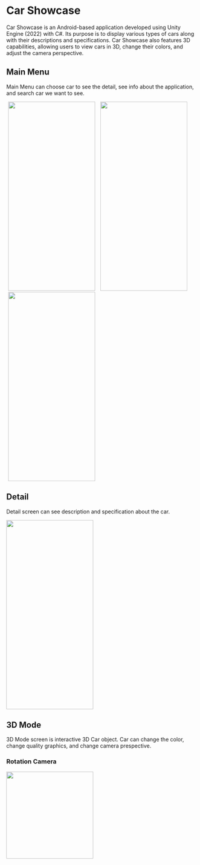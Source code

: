 # Car Showcase
Car Showcase is an Android-based application developed using Unity Engine (2022) with C#. Its purpose is to display various types of cars along with their descriptions and specifications. Car Showcase also features 3D capabilities, allowing users to view cars in 3D, change their colors, and adjust the camera perspective.

## Main Menu
Main Menu can choose car to see the detail, see info about the application, and search car we want to see.

<img src="https://github.com/user-attachments/assets/d8c3f9ec-778b-4839-b932-78ef66db9c1b" width="230" height="500" hspace="5"/>
<img src="https://github.com/user-attachments/assets/bbe285f5-e039-442c-8490-2384c97f25a0" width="230" height="500" hspace="5"/>
<img src="https://github.com/user-attachments/assets/61f12276-21fc-4244-91c1-efc9a38942da" width="230" height="500" hspace="5"/>

## Detail
Detail screen can see description and specification about the car.

<img src="https://github.com/user-attachments/assets/b04d43fd-feaa-4ce8-9cfe-eae2daea1be4" width="230" height="500" />

## 3D Mode
3D Mode screen is interactive 3D Car object. Car can change the color, change quality graphics, and change camera prespective.

### Rotation Camera
<img src="https://github.com/user-attachments/assets/c1cbecd8-9d9d-4db9-8065-edbcbcb3a66d" width="230" />
